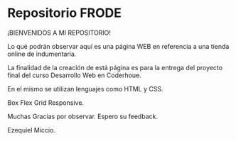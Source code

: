 # Repositorio FRODE

¡BIENVENIDOS A MI REPOSITORIO!

Lo qué podrán observar aquí es una página WEB en referencia a una tienda online de indumentaria.

La finalidad de la creación de está página es para la entrega del proyecto final del curso Desarrollo Web en Coderhoue.

En el mismo se utilizan lenguajes como HTML y CSS.

Box
Flex
Grid
Responsive. 

Muchas Gracias por observar. Espero su feedback. 

Ezequiel Miccio.